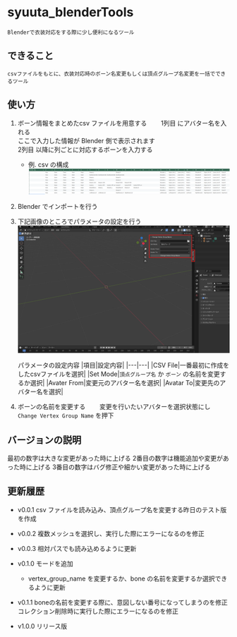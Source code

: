# syuuta_blenderTools
    Blenderで衣装対応をする際に少し便利になるツール

## できること
    csvファイルをもとに、衣装対応時のボーン名変更もしくは頂点グループ名変更を一括でできるツール

## 使い方
1. ボーン情報をまとめたcsv ファイルを用意する　　
    1列目 にアバター名を入れる  
        ここで入力した情報が Blender 側で表示されます  
    2列目 以降に列ごとに対応するボーンを入力する  

    - 例. csv の構成
    ![alt text](./images/image.png)

1. Blender でインポートを行う
   
2. 下記画像のところでパラメータの設定を行う
   ![alt text](image.png)

   パラメータの設定内容
   |項目|設定内容|
   |---|---|
   |CSV File|一番最初に作成をしたcsvファイルを選択|
   |Set Mode|`頂点グループ名` か `ボーン` の名前を変更するか選択|
   |Avater From|変更元のアバター名を選択|
   |Avatar To|変更先のアバター名を選択|

3. ボーンの名前を変更する　　
    変更を行いたいアバターを選択状態にし
    `Change Vertex Group Name` を押下



## バージョンの説明
最初の数字は大きな変更があった時に上げる
2番目の数字は機能追加や変更があった時に上げる
3番目の数字はバグ修正や細かい変更があった時に上げる


## 更新履歴
* v0.0.1
    csv ファイルを読み込み、頂点グループ名を変更する昨日のテスト版を作成

* v0.0.2
    複数メッシュを選択し、実行した際にエラーになるのを修正

* v0.0.3
    相対パスでも読み込めるように更新

* v0.1.0
    モードを追加
    - vertex_group_name を変更するか、bone の名前を変更するか選択できるように更新

* v0.1.1
    boneの名前を変更する際に、意図しない番号になってしまうのを修正
    コレクション削除時に実行した際にエラーになるのを修正

* v1.0.0
    リリース版